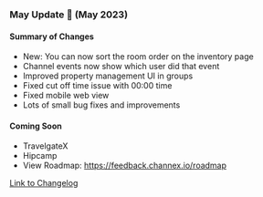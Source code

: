 ### May Update 🚀 (May 2023)

#### Summary of Changes
- New: You can now sort the room order on the inventory page
- Channel events now show which user did that event
- Improved property management UI in groups
- Fixed cut off time issue with 00:00 time
- Fixed mobile web view
- Lots of small bug fixes and improvements

#### Coming Soon
- TravelgateX
- Hipcamp
- View Roadmap: https://feedback.channex.io/roadmap

[Link to Changelog](https://docs.channex.io/changelog)
